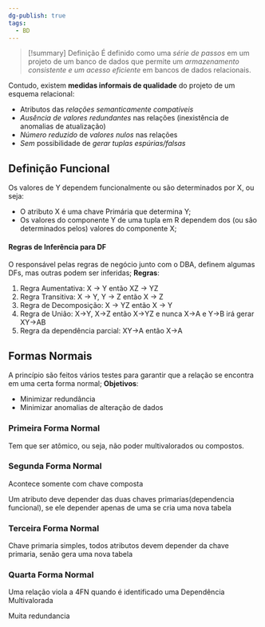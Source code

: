 ```yaml
---
dg-publish: true
tags:
  - BD
---
```


> [!summary] Definição
> É definido como uma *série de passos* em um projeto de um banco de dados que permite um *armazenamento consistente e um acesso eficiente* em bancos de dados relacionais.

Contudo, existem **medidas informais de qualidade** do projeto de um
esquema relacional:
- Atributos das *relações semanticamente compatíveis*
- *Ausência de valores redundantes* nas relações (inexistência de
anomalias de atualização)
- *Número reduzido* de *valores nulos* nas relações
- *Sem* possibilidade de *gerar tuplas espúrias/falsas*

## Definição Funcional
Os valores de Y dependem funcionalmente ou são determinados por X, ou seja:
- O atributo X é uma chave Primária que determina Y;
- Os valores do componente Y de uma tupla em R dependem dos
(ou são determinados pelos) valores do componente X;

#### Regras de Inferência para DF
O responsável pelas regras de negócio junto com o DBA, definem algumas DFs, mas
outras podem ser inferidas;
**Regras**:
1. Regra Aumentativa: X → Y então XZ → YZ
2. Regra Transitiva: X → Y, Y → Z então X → Z
3. Regra de Decomposição: X → YZ então X → Y
4. Regra de União: X→Y, X→Z então X→YZ e nunca X→A e Y→B irá gerar XY→AB
5. Regra da dependência parcial: XY→A então X→A

## Formas Normais
A princípio são feitos vários testes para garantir que a relação se encontra em uma certa forma normal;
**Objetivos**:
- Minimizar redundância
- Minimizar anomalias de alteração de dados

### Primeira Forma Normal
Tem que ser atômico, ou seja, não poder multivalorados ou compostos.

### Segunda Forma Normal
Acontece somente com chave composta

Um atributo deve depender das duas chaves primarias(dependencia funcional), se ele depender apenas de uma se cria uma nova tabela

### Terceira Forma Normal
Chave primaria simples, todos atributos devem depender da chave primaria, senão gera uma nova tabela

### Quarta Forma Normal
Uma relação viola a 4FN quando é identificado uma Dependência Multivalorada

Muita redundancia